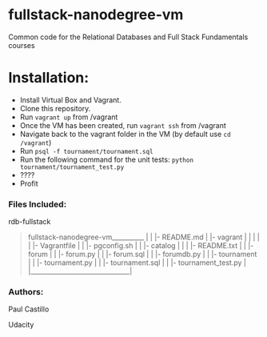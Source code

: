 fullstack-nanodegree-vm
=============

Common code for the Relational Databases and Full Stack Fundamentals courses

# Installation:

* Install Virtual Box and Vagrant.
* Clone this repository.
* Run `vagrant up` from /vagrant
* Once the VM has been created, run `vagrant ssh` from /vagrant
* Navigate back to the vagrant folder in the VM (by default use `cd /vagrant`)
* Run `psql -f tournament/tournament.sql`
* Run the following command for the unit tests: `python tournament/tournament_test.py`
* ????
* Profit

### Files Included:

rdb-fullstack

>   fullstack-nanodegree-vm__________
>   |                               |
>   |- README.md                    |
>   |- vagrant                      |
>   |   |                           |
>   |   |- Vagrantfile              |
>   |   |- pgconfig.sh              |
>   |   |- catalog                  |
>   |   |   |- README.txt           |
>   |   |- forum                    |
>   |       |- forum.py             |
>   |       |- forum.sql            |
>   |       |- forumdb.py           |
>   |   |- tournament               |
>   |       |- tournament.py        |
>   |       |- tournament.sql       |
>   |       |- tournament_test.py   |
>   |_______________________________|

### Authors:
Paul Castillo

Udacity
